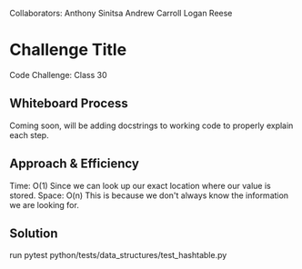 Collaborators:
Anthony Sinitsa
Andrew Carroll
Logan Reese

# Challenge Title
Code Challenge: Class 30

## Whiteboard Process
Coming soon, will be adding docstrings to working code to properly explain each step.

## Approach & Efficiency
Time: O(1) Since we can look up our exact location where our value is stored.
Space: O(n) This is because we don't always know the information we are looking for.

## Solution
run pytest
python/tests/data_structures/test_hashtable.py
